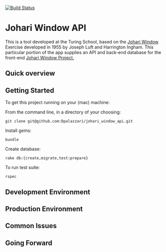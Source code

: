 [![Build Status](https://travis-ci.org/Dpalazzari/johari_window_api.svg?branch=master)](https://travis-ci.org/Dpalazzari/johari_window_api)

# Johari Window API

This is a tool developed at the Turing School, based on the [Johari Window](https://en.wikipedia.org/wiki/Johari_window) Exercise developed in 1955 by Joseph Luft and Harrington Ingham. This particular portion of the app supplies an API and back-end database for the front-end [Johari Window Project.](https://github.com/lucyconklin/johari-window)

## Quick overview

## Getting Started

To get this project running on your (mac) machine:

From the command line, in a directory of your choosing: 

```
git clone git@github.com:Dpalazzari/johari_window_api.git
```

Install gems:

```
bundle
```

Create database:

```
rake db:{create,migrate,test:prepare}
```

To run test suite:

```
rspec
```

## Development Environment

## Production Environment

## Common Issues

## Going Forward
